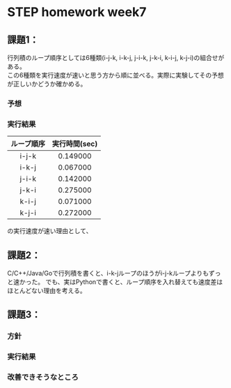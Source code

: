 # STEP homework week7  
## 課題1：  
行列積のループ順序としては6種類(i-j-k, i-k-j, j-i-k, j-k-i, k-i-j, k-j-i)の組合せがある。  
この6種類を実行速度が速いと思う方から順に並べる。実際に実験してその予想が正しいかどうか確かめる。
    
### 予想


### 実行結果  
| ループ順序 | 実行時間(sec) |
| :-------------: | :-------------: |
| i-j-k | 0.149000 |
| i-k-j | 0.067000 |
| j-i-k | 0.142000 |
| j-k-i | 0.275000 |
| k-i-j | 0.071000 |
| k-j-i | 0.272000 |

の実行速度が速い理由として、



## 課題2：  
C/C++/Java/Goで行列積を書くと、i-k-jループのほうがi-j-kループよりもずっと速かった。
でも、実はPythonで書くと、ループ順序を入れ替えても速度差はほとんどない理由を考える。




## 課題3：  




### 方針

### 実行結果

### 改善できそうなところ
